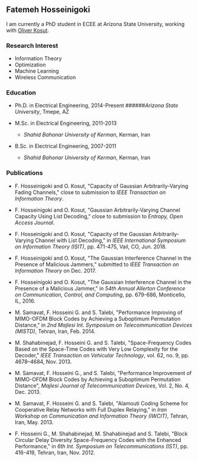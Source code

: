 ## Fatemeh Hosseinigoki
I am currently a PhD student in ECEE at Arizona State University, working with [Oliver Kosut](https://sites.google.com/site/okosut/).


### Research Interest
- Information Theory
- Optimization
- Machine Learning 
- Wireless Communication

### Education
* Ph.D. in Electrical Engineering, 2014-Present 
  ######_Arizona State University_, Tmepe, AZ
  
* M.Sc. in Electrical Engineering, 2011-2013
  * _Shahid Bahonar University of Kerman_, Kerman, Iran

* B.Sc. in Electrical Engineering, 2007-2011
  * _Shahid Bahonar University of Kerman_, Kerman, Iran


### Publications
* F. Hosseinigoki and O. Kosut, "Capacity of Gaussian Arbitrarily-Varying Fading Channels," close to submission to _IEEE Transaction on Information Theory_. 

* F. Hosseinigoki and O. Kosut, "Gaussian Arbitrarily-Varying Channel Capacity Using List Decoding," close to submission to _Entropy, Open Access Journal_. 

* F. Hosseinigoki and O. Kosut, "Capacity of the Gaussian Arbitrarily-Varying Channel with List Decoding," in _IEEE International Symposium on Information Theory (ISIT)_, pp. 471-475, Vail, CO, Jun. 2018. 

* F. Hosseinigoki and O. Kosut, "The Gaussian Interference Channel in the Presence of Malicious Jammers," submitted to _IEEE Transaction on Information Theory_ on Dec. 2017.

* F. Hosseinigoki and O. Kosut, "The Gaussian Interference Channel in the Presence of a Malicious Jammer," in _54th Annual Allerton Conference on Communication, Control, and Computing_, pp. 679-686, Monticello, IL, 2016.


* M. Samavat, F. Hosseini G. and S. Talebi, "Performance Improving of MIMO-OFDM Block Codes by Achieving a Suboptimum Permutation Distance," in _2nd Majlesi Int. Symposium on Telecommunication Devices (MISTD)_, Tehran, Iran, Feb. 2014.

* M. Shahabinejad, F. Hosseini G. and S. Talebi, "Space-Frequency Codes Based on the Space-Time Codes with Very Low Complexity for the Decoder," _IEEE Transaction on Vehicular Technology_, vol. 62, no. 9, pp. 4678–4684, Nov. 2013.

* M. Samavat, F. Hosseini G., and S. Talebi, "Performance Improvement of MIMO-OFDM Block Codes by Achieving a Suboptimum Permutation Distance", _Majlesi Journal of Telecommunication Devices_, Vol. 2, No. 4, Dec. 2013.

* M. Samavat, F. Hosseini G. and S. Talebi, "Alamouti Coding Scheme for Cooperative Relay Networks with Full Duplex Relaying," in _Iran Workshop on Communication and Information Theory (IWCIT)_, Tehran, Iran, May. 2013.

* F. Hosseini G., M. Shahabinejad, M. Shahabinejad and S. Talebi, "Block Circular Delay Diversity Space-Frequency Codes with the Enhanced Performance," in _6th Int. Symposium on Telecommunications (IST)_, pp. 416-419, Tehran, Iran, Nov. 2012.
